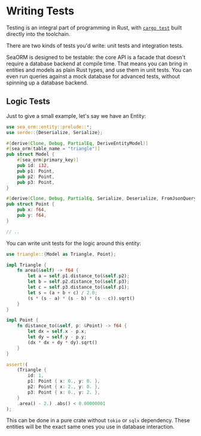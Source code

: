 # Writing Tests

Testing is an integral part of programming in Rust, with [`cargo test`](https://doc.rust-lang.org/cargo/commands/cargo-test.html) built directly into the toolchain.

There are two kinds of tests you'd write: unit tests and integration tests.

SeaORM is designed to be testable: the core API is a facade that doesn't require a database backend at compile time. That means you can bring in entities and models as plain Rust types, and use them in unit tests. You can even run queries against a mock database for advanced tests, without spinning up a database backend.

## Logic Tests

Just to give a small example, let's say we have an Entity:

```rust title="triangle.rs"
use sea_orm::entity::prelude::*;
use serde::{Deserialize, Serialize};

#[derive(Clone, Debug, PartialEq, DeriveEntityModel)]
#[sea_orm(table_name = "triangle")]
pub struct Model {
    #[sea_orm(primary_key)]
    pub id: i32,
    pub p1: Point,
    pub p2: Point,
    pub p3: Point,
}

#[derive(Clone, Debug, PartialEq, Serialize, Deserialize, FromJsonQueryResult)]
pub struct Point {
    pub x: f64,
    pub y: f64,
}

// ..
```

You can write unit tests for the logic around this entity:

```rust
use triangle::{Model as Triangle, Point};

impl Triangle {
    fn area(&self) -> f64 {
        let a = self.p1.distance_to(&self.p2);
        let b = self.p2.distance_to(&self.p3);
        let c = self.p3.distance_to(&self.p1);
        let s = (a + b + c) / 2.0;
        (s * (s - a) * (s - b) * (s - c)).sqrt()
    }
}

impl Point {
    fn distance_to(&self, p: &Point) -> f64 {
        let dx = self.x - p.x;
        let dy = self.y - p.y;
        (dx * dx + dy * dy).sqrt()
    }
}

assert!(
    (Triangle {
        id: 1,
        p1: Point { x: 0., y: 0. },
        p2: Point { x: 2., y: 0. },
        p3: Point { x: 0., y: 2. },
    }
    .area() - 2.) .abs() < 0.00000001
);
```

This can be done in a pure crate without `tokio` or `sqlx` dependency.
These entities will be the exact same ones you use in database interaction.